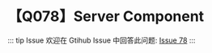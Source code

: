 # 【Q078】Server Component


::: tip Issue
欢迎在 Gtihub Issue 中回答此问题: [Issue 78](https://github.com/kangyana/daily-question/issues/78)
:::

